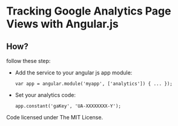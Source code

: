 # Tracking Google Analytics Page Views with Angular.js

## How?

follow these step:

- Add the service to your angular js app module:

	``var app = angular.module('myapp', ['analytics']) {
		...
	});``

-  Set your analytics code:

    ``app.constant('gaKey', 'UA-XXXXXXXX-Y');``


Code licensed under The MIT License. 
